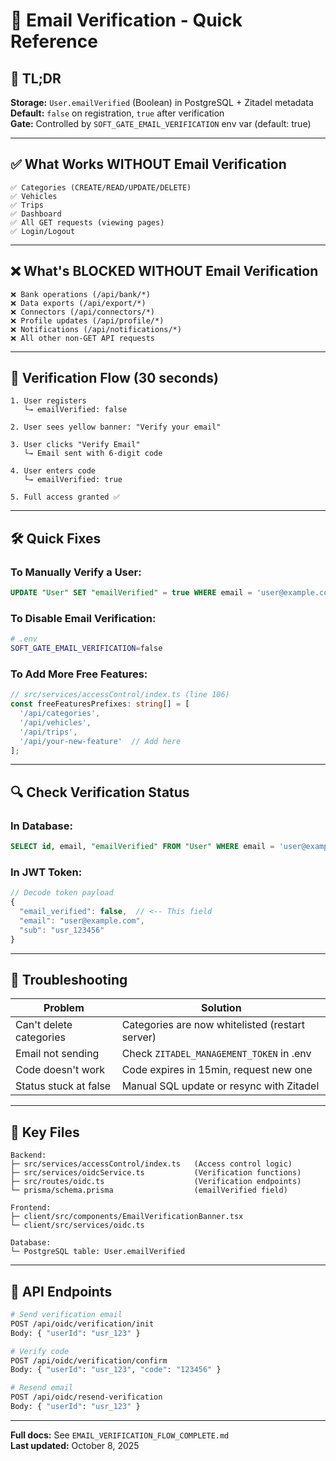 # 📧 Email Verification - Quick Reference

## 🎯 TL;DR

**Storage:** `User.emailVerified` (Boolean) in PostgreSQL + Zitadel metadata  
**Default:** `false` on registration, `true` after verification  
**Gate:** Controlled by `SOFT_GATE_EMAIL_VERIFICATION` env var (default: true)

---

## ✅ What Works WITHOUT Email Verification

```
✅ Categories (CREATE/READ/UPDATE/DELETE)
✅ Vehicles
✅ Trips  
✅ Dashboard
✅ All GET requests (viewing pages)
✅ Login/Logout
```

---

## ❌ What's BLOCKED WITHOUT Email Verification

```
❌ Bank operations (/api/bank/*)
❌ Data exports (/api/export/*)
❌ Connectors (/api/connectors/*)
❌ Profile updates (/api/profile/*)
❌ Notifications (/api/notifications/*)
❌ All other non-GET API requests
```

---

## 🔄 Verification Flow (30 seconds)

```
1. User registers
   └→ emailVerified: false

2. User sees yellow banner: "Verify your email"

3. User clicks "Verify Email"
   └→ Email sent with 6-digit code

4. User enters code
   └→ emailVerified: true

5. Full access granted ✅
```

---

## 🛠️ Quick Fixes

### To Manually Verify a User:
```sql
UPDATE "User" SET "emailVerified" = true WHERE email = 'user@example.com';
```

### To Disable Email Verification:
```bash
# .env
SOFT_GATE_EMAIL_VERIFICATION=false
```

### To Add More Free Features:
```typescript
// src/services/accessControl/index.ts (line 106)
const freeFeaturesPrefixes: string[] = [
  '/api/categories',
  '/api/vehicles',
  '/api/trips',
  '/api/your-new-feature'  // Add here
];
```

---

## 🔍 Check Verification Status

### In Database:
```sql
SELECT id, email, "emailVerified" FROM "User" WHERE email = 'user@example.com';
```

### In JWT Token:
```javascript
// Decode token payload
{
  "email_verified": false,  // <-- This field
  "email": "user@example.com",
  "sub": "usr_123456"
}
```

---

## 🚨 Troubleshooting

| Problem | Solution |
|---------|----------|
| Can't delete categories | Categories are now whitelisted (restart server) |
| Email not sending | Check `ZITADEL_MANAGEMENT_TOKEN` in .env |
| Code doesn't work | Code expires in 15min, request new one |
| Status stuck at false | Manual SQL update or resync with Zitadel |

---

## 📍 Key Files

```
Backend:
├─ src/services/accessControl/index.ts   (Access control logic)
├─ src/services/oidcService.ts           (Verification functions)
├─ src/routes/oidc.ts                    (Verification endpoints)
└─ prisma/schema.prisma                  (emailVerified field)

Frontend:
├─ client/src/components/EmailVerificationBanner.tsx
└─ client/src/services/oidc.ts

Database:
└─ PostgreSQL table: User.emailVerified
```

---

## 🎯 API Endpoints

```bash
# Send verification email
POST /api/oidc/verification/init
Body: { "userId": "usr_123" }

# Verify code
POST /api/oidc/verification/confirm  
Body: { "userId": "usr_123", "code": "123456" }

# Resend email
POST /api/oidc/resend-verification
Body: { "userId": "usr_123" }
```

---

**Full docs:** See `EMAIL_VERIFICATION_FLOW_COMPLETE.md`  
**Last updated:** October 8, 2025







